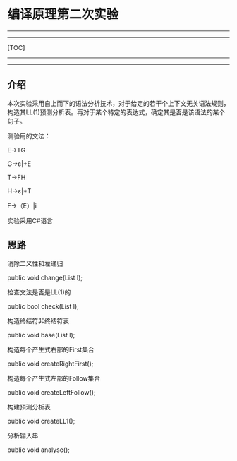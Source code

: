 # 编译原理第二次实验

---

---

[TOC]

---

---

## 介绍

本次实验采用自上而下的语法分析技术，对于给定的若干个上下文无关语法规则，构造其LL(1)预测分析表。再对于某个特定的表达式，确定其是否是该语法的某个句子。

测验用的文法：

E→TG

G→ε|+E

T→FH

H→ε|*T

F→（E）|i

实验采用C#语言

## 思路

消除二义性和左递归

public void change(List<string> l);

检查文法是否是LL(1)的

public bool check(List<string> l);

构造终结符非终结符表

public void base(List<string> l);

构造每个产生式右部的First集合

public void createRightFirst();

构造每个产生式左部的Follow集合

public void createLeftFollow();

构建预测分析表

public void createLL1();

分析输入串

public void analyse();